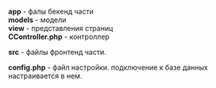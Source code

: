 **app** - фалы бекенд части<br>
    **models** - модели <br>
    **view** - представления страниц<br>
    **CController.php** - контроллер <br>

**src** - файлы фронтенд части.<br>
    
    


**config.php** - файл настройки. 
подключение к базе данных настраивается в нем. 